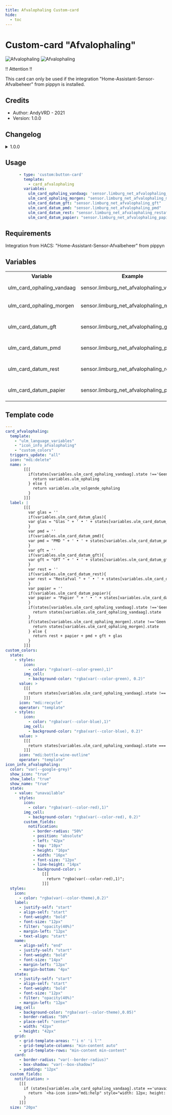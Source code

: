 ```yaml
---
title: Afvalophaling Custom-card
hide:
  - toc
---
```

<!-- markdownlint-disable MD046 -->

# Custom-card "Afvalophaling"

![Afvalophaling](../../docs/assets/img/ulm_cards/custom_card_afvalophaling_2.png)
![Afvalophaling](../../docs/assets/img/ulm_cards/custom_card_afvalophaling_1.png)

!! Attention !!

This card can only be used if the integration "Home-Assistant-Sensor-Afvalbeheer" from pippyn is installed.

## Credits

- Author: AndyVRD - 2021
- Version: 1.0.0

## Changelog

<details>
<summary>1.0.0</summary>
Initial release
</details>

## Usage

```yaml
      - type: 'custom:button-card'
        template:
          - card_afvalophaling
        variables:
          ulm_card_ophaling_vandaag: 'sensor.limburg_net_afvalophaling_vandaag'
          ulm_card_ophaling_morgen: "sensor.limburg_net_afvalophaling_morgen"
          ulm_card_datum_gft: "sensor.limburg_net_afvalophaling_gft"
          ulm_card_datum_pmd: "sensor.limburg_net_afvalophaling_pmd"
          ulm_card_datum_rest: "sensor.limburg_net_afvalophaling_restafval"
          ulm_card_datum_papier: "sensor.limburg_net_afvalophaling_papier"
```

## Requirements

Integration from HACS: "Home-Assistant-Sensor-Afvalbeheer" from pippyn

## Variables

<table>
<tr>
<th>Variable</th>
<th>Example</th>
<th>Required</th>
<th>Explanation</th>
</tr>
<tr>
<td>ulm_card_ophaling_vandaag</td>
<td>sensor.limburg_net_afvalophaling_vandaag</td>
<td>yes</td>
<td>Collection(s) for today</td>
</tr>
<tr>
<td>ulm_card_ophaling_morgen</td>
<td>sensor.limburg_net_afvalophaling_morgen</td>
<td>yes</td>
<td>Collection(s) for tomorrow</td>
</tr>
<tr>
<td>ulm_card_datum_gft</td>
<td>sensor.limburg_net_afvalophaling_gft</td>
<td>yes</td>
<td>GFT collection date</td>
</tr>
<tr>
<td>ulm_card_datum_pmd</td>
<td>sensor.limburg_net_afvalophaling_pmd</td>
<td>yes</td>
<td>PMD collection date</td>
</tr>
<tr>
<td>ulm_card_datum_rest</td>
<td>sensor.limburg_net_afvalophaling_rest</td>
<td>yes</td>
<td>Restafval collection date</td>
</tr>
<tr>
<td>ulm_card_datum_papier</td>
<td>sensor.limburg_net_afvalophaling_papier</td>
<td>yes</td>
<td>Papier collection date</td>
</tr>
</table>

## Template code

```yaml
---
card_afvalophaling:
  template:
    - "ulm_language_variables"
    - "icon_info_afvalophaling"
    - "custom_colors"
  triggers_update: "all"
  icon: "mdi:delete"
  name: >
        [[[
          if(states[variables.ulm_card_ophaling_vandaag].state !=='Geen' || states[variables.ulm_card_ophaling_morgen].state !=='Geen'){
            return variables.ulm_ophaling
          } else {
            return variables.ulm_volgende_ophaling
          }
        ]]]
  label: |
        [[[
          var glas = ''
          if(variables.ulm_card_datum_glas){
          var glas = "Glas " + ' • ' + states[variables.ulm_card_datum_glas].state + '<br>'
          }
          var pmd = ''
          if(variables.ulm_card_datum_pmd){
          var pmd = "PMD " + ' • ' + states[variables.ulm_card_datum_pmd].state + '<br>'
          }
          var gft = ''
          if(variables.ulm_card_datum_gft){
          var gft = "GFT " + ' • ' + states[variables.ulm_card_datum_gft].state + '<br>'
          }
          var rest = ''
          if(variables.ulm_card_datum_rest){
          var rest = "Restafval " + ' • ' + states[variables.ulm_card_datum_rest].state + '<br>'
          }
          var papier = ''
          if(variables.ulm_card_datum_papier){
          var papier = "Papier " + ' • ' + states[variables.ulm_card_datum_papier].state + '<br>'
          }
          if(states[variables.ulm_card_ophaling_vandaag].state !=='Geen'){
            return states[variables.ulm_card_ophaling_vandaag].state
          }
          if(states[variables.ulm_card_ophaling_morgen].state !=='Geen'){
            return states[variables.ulm_card_ophaling_morgen].state
          } else {
            return rest + papier + pmd + gft + glas
          }
        ]]]
custom_colors:
  state:
    - styles:
        icon:
          - color: "rgba(var(--color-green),1)"
        img_cell:
          - background-color: "rgba(var(--color-green), 0.2)"
      value: >
        [[[
          return states[variables.ulm_card_ophaling_vandaag].state !== "Geen" || states[variables.ulm_card_ophaling_morgen].state !== "Geen"
        ]]]
      icon: "mdi:recycle"
      operator: "template"
    - styles:
        icon:
          - color: "rgba(var(--color-blue),1)"
        img_cell:
          - background-color: "rgba(var(--color-blue), 0.2)"
      value: >
        [[[
          return states[variables.ulm_card_ophaling_vandaag].state === "glas" || states[variables.ulm_card_ophaling_morgen].state === "glas"
        ]]]
      icon: "mdi:bottle-wine-outline"
      operator: "template"
icon_info_afvalophaling:
  color: "var(--google-grey)"
  show_icon: "true"
  show_label: "true"
  show_name: "true"
  state:
    - value: "unavailable"
      styles:
        icon:
          - color: "rgba(var(--color-red),1)"
        img_cell:
          - background-color: "rgba(var(--color-red), 0.2)"
        custom_fields:
          notification:
            - border-radius: "50%"
            - position: "absolute"
            - left: "42px"
            - top: "10px"
            - height: "16px"
            - width: "16px"
            - font-size: "12px"
            - line-height: "14px"
            - background-color: >
                [[[
                  return "rgba(var(--color-red),1)";
                ]]]
  styles:
    icon:
      - color: "rgba(var(--color-theme),0.2)"
    label:
      - justify-self: "start"
      - align-self: "start"
      - font-weight: "bold"
      - font-size: "12px"
      - filter: "opacity(40%)"
      - margin-left: "12px"
      - text-align: "start"
    name:
      - align-self: "end"
      - justify-self: "start"
      - font-weight: "bold"
      - font-size: "14px"
      - margin-left: "12px"
      - margin-bottom: "4px"
    state:
      - justify-self: "start"
      - align-self: "start"
      - font-weight: "bold"
      - font-size: "12px"
      - filter: "opacity(40%)"
      - margin-left: "12px"
    img_cell:
      - background-color: "rgba(var(--color-theme),0.05)"
      - border-radius: "50%"
      - place-self: "center"
      - width: "42px"
      - height: "42px"
    grid:
      - grid-template-areas: "'i n' 'i l'"
      - grid-template-columns: "min-content auto"
      - grid-template-rows: "min-content min-content"
    card:
      - border-radius: "var(--border-radius)"
      - box-shadow: "var(--box-shadow)"
      - padding: "12px"
  custom_fields:
    notification: >
      [[[
        if (states[variables.ulm_card_ophaling_vandaag].state =='unavailable' || states[variables.ulm_card_ophaling_morgen].state =='unavailable'){
          return `<ha-icon icon="mdi:help" style="width: 12px; height: 12px; color: var(--primary-background-color);"></ha-icon>`
        }
      ]]]
  size: "20px"
```
